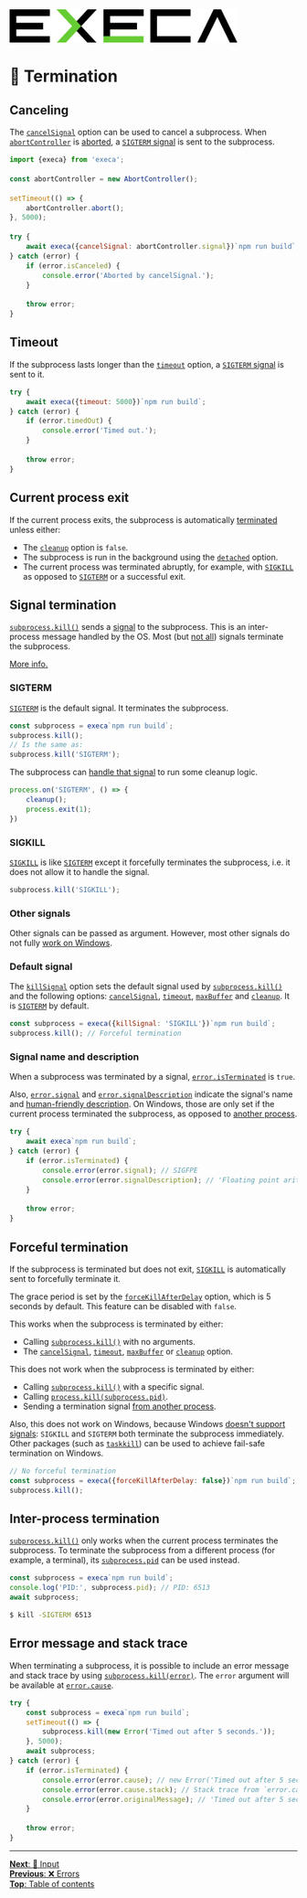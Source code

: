 <picture>
	<source media="(prefers-color-scheme: dark)" srcset="../media/logo_dark.svg">
	<img alt="execa logo" src="../media/logo.svg" width="400">
</picture>
<br>

# 🏁 Termination

## Canceling

The [`cancelSignal`](api.md#optionscancelsignal) option can be used to cancel a subprocess. When [`abortController`](https://developer.mozilla.org/en-US/docs/Web/API/AbortController) is [aborted](https://developer.mozilla.org/en-US/docs/Web/API/AbortController/abort), a [`SIGTERM` signal](#default-signal) is sent to the subprocess.

```js
import {execa} from 'execa';

const abortController = new AbortController();

setTimeout(() => {
	abortController.abort();
}, 5000);

try {
	await execa({cancelSignal: abortController.signal})`npm run build`;
} catch (error) {
	if (error.isCanceled) {
		console.error('Aborted by cancelSignal.');
	}

	throw error;
}
```

## Timeout

If the subprocess lasts longer than the [`timeout`](api.md#optionstimeout) option, a [`SIGTERM` signal](#default-signal) is sent to it.

```js
try {
	await execa({timeout: 5000})`npm run build`;
} catch (error) {
	if (error.timedOut) {
		console.error('Timed out.');
	}

	throw error;
}
```

## Current process exit

If the current process exits, the subprocess is automatically [terminated](#default-signal) unless either:
- The [`cleanup`](api.md#optionscleanup) option is `false`.
- The subprocess is run in the background using the [`detached`](api.md#optionsdetached) option.
- The current process was terminated abruptly, for example, with [`SIGKILL`](#sigkill) as opposed to [`SIGTERM`](#sigterm) or a successful exit.

## Signal termination

[`subprocess.kill()`](api.md#subprocesskillsignal-error) sends a [signal](https://en.wikipedia.org/wiki/Signal_(IPC)) to the subprocess. This is an inter-process message handled by the OS. Most (but [not all](https://github.com/ehmicky/human-signals#action)) signals terminate the subprocess.

[More info.](https://nodejs.org/api/child_process.html#subprocesskillsignal)

### SIGTERM

[`SIGTERM`](https://en.wikipedia.org/wiki/Signal_(IPC)#SIGTERM) is the default signal. It terminates the subprocess.

```js
const subprocess = execa`npm run build`;
subprocess.kill();
// Is the same as:
subprocess.kill('SIGTERM');
```

The subprocess can [handle that signal](https://nodejs.org/api/process.html#process_signal_events) to run some cleanup logic.

```js
process.on('SIGTERM', () => {
	cleanup();
	process.exit(1);
})
```

### SIGKILL

[`SIGKILL`](https://en.wikipedia.org/wiki/Signal_(IPC)#SIGKILL) is like [`SIGTERM`](#sigterm) except it forcefully terminates the subprocess, i.e. it does not allow it to handle the signal.

```js
subprocess.kill('SIGKILL');
```

### Other signals

Other signals can be passed as argument. However, most other signals do not fully [work on Windows](https://github.com/ehmicky/cross-platform-node-guide/blob/main/docs/6_networking_ipc/signals.md#cross-platform-signals).

### Default signal

The [`killSignal`](api.md#optionskillsignal) option sets the default signal used by [`subprocess.kill()`](api.md#subprocesskillsignal-error) and the following options: [`cancelSignal`](#canceling), [`timeout`](#timeout), [`maxBuffer`](output.md#big-output) and [`cleanup`](#current-process-exit). It is [`SIGTERM`](#sigterm) by default.

```js
const subprocess = execa({killSignal: 'SIGKILL'})`npm run build`;
subprocess.kill(); // Forceful termination
```

### Signal name and description

When a subprocess was terminated by a signal, [`error.isTerminated`](api.md#resultisterminated) is `true`.

Also, [`error.signal`](api.md#resultsignal) and [`error.signalDescription`](api.md#resultsignaldescription) indicate the signal's name and [human-friendly description](https://github.com/ehmicky/human-signals). On Windows, those are only set if the current process terminated the subprocess, as opposed to [another process](#inter-process-termination).

```js
try {
	await execa`npm run build`;
} catch (error) {
	if (error.isTerminated) {
		console.error(error.signal); // SIGFPE
		console.error(error.signalDescription); // 'Floating point arithmetic error'
	}

	throw error;
}
```

## Forceful termination

If the subprocess is terminated but does not exit, [`SIGKILL`](#sigkill) is automatically sent to forcefully terminate it.

The grace period is set by the [`forceKillAfterDelay`](api.md#optionsforcekillafterdelay) option, which is 5 seconds by default. This feature can be disabled with `false`.

This works when the subprocess is terminated by either:
- Calling [`subprocess.kill()`](api.md#subprocesskillsignal-error) with no arguments.
- The [`cancelSignal`](#canceling), [`timeout`](#timeout), [`maxBuffer`](output.md#big-output) or [`cleanup`](#current-process-exit) option.

This does not work when the subprocess is terminated by either:
- Calling [`subprocess.kill()`](api.md#subprocesskillsignal-error) with a specific signal.
- Calling [`process.kill(subprocess.pid)`](api.md#subprocesspid).
- Sending a termination signal [from another process](#inter-process-termination).

Also, this does not work on Windows, because Windows [doesn't support signals](https://nodejs.org/api/process.html#process_signal_events): `SIGKILL` and `SIGTERM` both terminate the subprocess immediately. Other packages (such as [`taskkill`](https://github.com/sindresorhus/taskkill)) can be used to achieve fail-safe termination on Windows.

```js
// No forceful termination
const subprocess = execa({forceKillAfterDelay: false})`npm run build`;
subprocess.kill();
```

## Inter-process termination

[`subprocess.kill()`](api.md#subprocesskillsignal-error) only works when the current process terminates the subprocess. To terminate the subprocess from a different process (for example, a terminal), its [`subprocess.pid`](api.md#subprocesspid) can be used instead.

```js
const subprocess = execa`npm run build`;
console.log('PID:', subprocess.pid); // PID: 6513
await subprocess;
```

```sh
$ kill -SIGTERM 6513
```

## Error message and stack trace

When terminating a subprocess, it is possible to include an error message and stack trace by using [`subprocess.kill(error)`](api.md#subprocesskillerror). The `error` argument will be available at [`error.cause`](api.md#errorcause).

```js
try {
	const subprocess = execa`npm run build`;
	setTimeout(() => {
		subprocess.kill(new Error('Timed out after 5 seconds.'));
	}, 5000);
	await subprocess;
} catch (error) {
	if (error.isTerminated) {
		console.error(error.cause); // new Error('Timed out after 5 seconds.')
		console.error(error.cause.stack); // Stack trace from `error.cause`
		console.error(error.originalMessage); // 'Timed out after 5 seconds.'
	}

	throw error;
}
```

<hr>

[**Next**: 🎹 Input](input.md)\
[**Previous**: ❌ Errors](errors.md)\
[**Top**: Table of contents](../readme.md#documentation)
